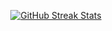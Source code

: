 <p align="center">
  <a href="https://github.com/LiamSwayne">
    <img src="https://github-readme-streak-stats.herokuapp.com?user=LiamSwayne&hide_border=true&border_radius=15&hide_total_contributions=true&card_width=200&ring=D01D25&background=02314F&fire=D01D25&currStreakNum=FBE4AA&dates=A3B7AF&currStreakLabel=A3B7AF&stroke=A3B7AF&hide_longest_streak=true" alt="GitHub Streak Stats" />
  </a>
</p>
